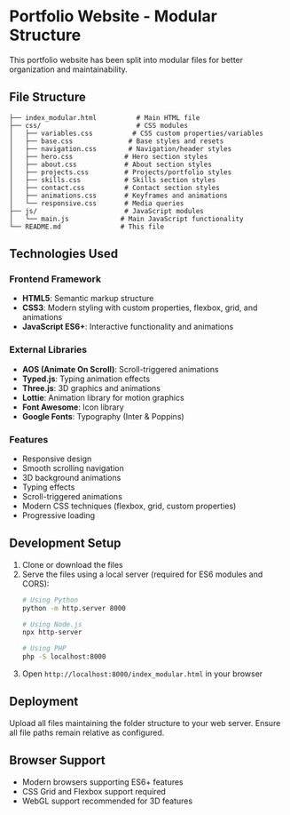 # Portfolio Website - Modular Structure

This portfolio website has been split into modular files for better organization and maintainability.

## File Structure

```
├── index_modular.html          # Main HTML file
├── css/                        # CSS modules
│   ├── variables.css          # CSS custom properties/variables
│   ├── base.css              # Base styles and resets  
│   ├── navigation.css        # Navigation/header styles
│   ├── hero.css             # Hero section styles
│   ├── about.css            # About section styles
│   ├── projects.css         # Projects/portfolio styles
│   ├── skills.css           # Skills section styles
│   ├── contact.css          # Contact section styles
│   ├── animations.css       # Keyframes and animations
│   └── responsive.css       # Media queries
├── js/                      # JavaScript modules
│   └── main.js             # Main JavaScript functionality
└── README.md               # This file
```

## Technologies Used

### Frontend Framework
- **HTML5**: Semantic markup structure
- **CSS3**: Modern styling with custom properties, flexbox, grid, and animations
- **JavaScript ES6+**: Interactive functionality and animations

### External Libraries
- **AOS (Animate On Scroll)**: Scroll-triggered animations
- **Typed.js**: Typing animation effects
- **Three.js**: 3D graphics and animations
- **Lottie**: Animation library for motion graphics
- **Font Awesome**: Icon library
- **Google Fonts**: Typography (Inter & Poppins)

### Features
- Responsive design
- Smooth scrolling navigation
- 3D background animations
- Typing effects
- Scroll-triggered animations
- Modern CSS techniques (flexbox, grid, custom properties)
- Progressive loading

## Development Setup

1. Clone or download the files
2. Serve the files using a local server (required for ES6 modules and CORS):
   ```bash
   # Using Python
   python -m http.server 8000

   # Using Node.js
   npx http-server

   # Using PHP
   php -S localhost:8000
   ```
3. Open `http://localhost:8000/index_modular.html` in your browser

## Deployment

Upload all files maintaining the folder structure to your web server. Ensure all file paths remain relative as configured.

## Browser Support

- Modern browsers supporting ES6+ features
- CSS Grid and Flexbox support required
- WebGL support recommended for 3D features
